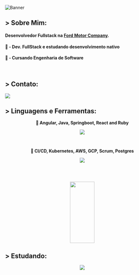 ![Banner](https://cdnb.artstation.com/p/assets/images/images/036/125/405/original/igor-freitas-mesa.gif?1616779562)

## > Sobre Mim: 
#### Desenvolvedor Fullstack na <a href="https://www.ford.com.br/">Ford Motor Company</a>.
#### 💾 - Dev. FullStack e estudando desenvolvimento nativo
#### 📓 - Cursando Engenharia de Software
<br>

## > Contato:
<a href="mailto:contatoraphaelvjr@gmail.com"><code><img src="https://skillicons.dev/icons?i=gmail"/></a></code>

## > Linguagens e Ferramentas:
<p aling='center'>

</p>
<p align='center'>
  <strong>📖 Angular, Java, Springboot, React and Ruby</strong>
  <br>
  <div align='center'>
    <img src="https://skillicons.dev/icons?i=java,spring,js,ts,angular,react,next,tailwindcss,sass,ruby,bootstrap,nodejs,postgresql&perline=5"/>
    <br>
  </div>
</p>

<br>

<p align='center'>
  <strong>📖 CI/CD, Kubernetes, AWS, GCP, Scrum, Postgres</strong>
  <br>
  <div align='center'>
    <img src="https://skillicons.dev/icons?i=kubernetes,aws,gcp,postgres,sqlite&perline=5"/>
    <br>
    <br>
  </div>
</p>
<br>
<p align='center'>
  <img width="40%" height="200px" src="https://github-readme-stats.vercel.app/api/top-langs/?username=RaphaelVjr&layout=compact&hide_border=true&theme=radical&langs_count=6&border_radius=8" />
</p>

## > Estudando:
<p align='center'>
  <code><img src="https://img.shields.io/badge/React Native-3f444f?style=for-the-badge&logo=react&logoColor=blue"></code>
</p>

